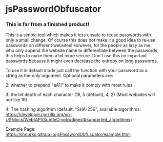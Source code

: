 # jsPasswordObfuscator
### This is far from a finished product!
This is a simple tool which makes it less unsafe to reuse passwords with only a small change.
Of course this does not make it a good idea to re-use passwords on different websites! However, for the people as lazy as me who only append the website name to differentiate between the passwords, this helps to make them a bit more secure. Don't use this on important passwords because it might even decrease the entropy on long passwords.

To use it in default mode just call the function with your password as a string as the only argument. Optional parameters are:

  2: whether to prepend "aA1!" to make it comply with most rules

  3: the bit depth of each character (16, 5 (default), 4, 2) (Most websites will not like 16)

  4: The hashing algorithm (default: "SHA-256", available algorithms: https://developer.mozilla.org/en-US/docs/Web/API/SubtleCrypto/digest#supported_algorithms)

	
Example Page: https://shnurks.github.io/jsPasswordObfuscator/example.html
